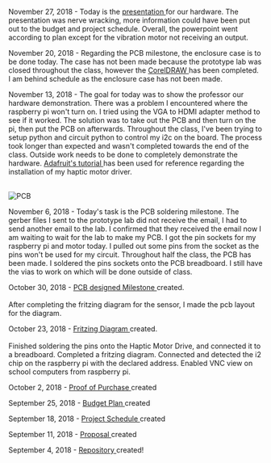 November 27, 2018 - Today is the
<a href="https://github.com/JordanPulido/HapticMotorDrive/blob/master/documentation/DRV2605%20Haptic%20Motor%20Driver.pptx">presentation </a> for our hardware. The presentation was nerve wracking, more information could have been put out to the budget and project schedule. Overall, the powerpoint went according to plan except for the vibration motor not receiving an output.  

November 20, 2018 - Regarding the PCB milestone, the enclosure case is to be done today. The case has not been made because the prototype lab was closed throughout the class, however the
<a href="https://github.com/JordanPulido/HapticMotorDrive/blob/master/documentation/EnclosurePi2CaseX6.pdf"> CorelDRAW </a> has been completed. I am behind schedule as the enclosure case has not been made.

November 13, 2018 - The goal for today was to show the professor our hardware demonstration. There was a problem I encountered where the raspberry pi won't turn on. I tried using the VGA to HDMI adapter method to see if it worked. The solution was to take out the PCB and then turn on the pi, then put the PCB on afterwards. Throughout the class, I've been trying to setup python and circuit python to control my i2c on the board. The process took longer than expected and wasn't completed towards the end of the class. Outside work needs to be done to completely demonstrate the hardware. <a href ="https://learn.adafruit.com/adafruit-drv2605-haptic-controller-breakout/python-circuitpython"> Adafruit's tutorial </a> has been used for reference regarding the installation of my haptic motor driver. <br> <br>

![PCB](https://github.com/JordanPulido/HapticMotorDrive/blob/master/documentation/PCB%20Milestone.jpg)

November 6, 2018 - Today's task is the PCB soldering milestone. The gerber files I sent to the prototype lab did not receive the email, I had to send another email to the lab. I confirmed that they received the email now I am waiting to wait for the lab to make my PCB. I got the pin sockets for my raspberry pi and motor today. I pulled out some pins from the socket as the pins won't be used for my circuit. Throughout half the class, the PCB has been made. I soldered the pins sockets onto the PCB breadboard. I still have the vias to work on which will be done outside of class.

October 30, 2018 -
<a href="https://github.com/JordanPulido/HapticMotorDrive/blob/master/documentation/HapticMotorDriver_pcb.png"> PCB designed Milestone </a> created. <br> <br> After completing the fritzing diagram for the sensor, I made the pcb layout for the diagram.

October 23, 2018 -
<a href="https://github.com/JordanPulido/HapticMotorDrive/blob/master/documentation/Fritzing.pdf"> Fritzing Diagram </a> created. <br><br>Finished soldering the pins onto the Haptic Motor Drive, and connected it to a breadboard. Completed a fritzing diagram. Connected and detected the i2 chip on the raspberry pi with the declared address. Enabled VNC view on school computers from raspberry pi.

October 2, 2018 -
<a href="https://github.com/JordanPulido/HapticMotorDrive/blob/master/documentation/JordanBudgetProof.pdf"> Proof of Purchase </a> created

September 25, 2018 -
<a href="https://github.com/JordanPulido/HapticMotorDrive/blob/master/documentation/JordanBudget.pdf"> Budget Plan </a> created

September 18, 2018 -
<a href="https://github.com/JordanPulido/HapticMotorDrive/blob/master/documentation/JordanProjectSchedule.pdf"> Project Schedule </a> created

September 11, 2018 -
<a href="https://github.com/JordanPulido/HapticMotorDrive/blob/master/documentation/JordanProposal.pdf"> Proposal </a> created

September 4, 2018 - 
<a href="https://github.com/JordanPulido/HapticMotorDrive.git"> Repository </a> created!
